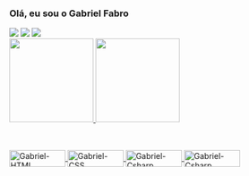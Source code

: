 ### Olá, eu sou o Gabriel Fabro


<div> 
  <a href="https://www.instagram.com/gabriel_fabro00/" target="_blank"><img src="https://img.shields.io/badge/-Instagram-%23E4405F?style=for-the-badge&logo=instagram&logoColor=white" target="_blank"></a>
  <a href = "mailto:gabriel_fabro@hotmail.com"><img src="https://img.shields.io/badge/-Gmail-%23333?style=for-the-badge&logo=gmail&logoColor=white" target="_blank"></a>
  <a href="https://www.linkedin.com/in/gabriel-fabro-baa76b206/" target="_blank"><img src="https://img.shields.io/badge/-LinkedIn-%230077B5?style=for-the-badge&logo=linkedin&logoColor=white" target="_blank"></a>
</div>

<div >
  <a href="https://github.com/gabrielfabro10">
  <img height="150em" src="https://github-readme-stats.vercel.app/api?username=gabrielfabro10&show_icons=true&theme=highcontrast&include_all_commits=true&count_private=true"/>
  <img height="150em" src="https://github-readme-stats.vercel.app/api/top-langs/?username=gabrielfabro10&layout=compact&langs_count=7&theme=highcontrast"/>
</div>
  
  ##
 <div style="display: inline_block"><br>
  <img align="center" alt="Gabriel-HTML" height="30" width="100" src="https://img.shields.io/badge/HTML5-E34F26?style=for-the-badge&logo=html5&logoColor=white">
  <img align="center" alt="Gabriel-CSS" height="30" width="100" src="https://img.shields.io/badge/CSS3-1572B6?style=for-the-badge&logo=css3&logoColor=white">
  <img align="center" alt="Gabriel-Csharp" height="30" width="100" src="https://img.shields.io/badge/C%23-239120?style=for-the-badge&logo=c-sharp&logoColor=white">
  <img align="center" alt="Gabriel-Csharp" height="30" width="100" src="https://img.shields.io/badge/Java-ED8B00?style=for-the-badge&logo=java&logoColor=white">
</div>

  
